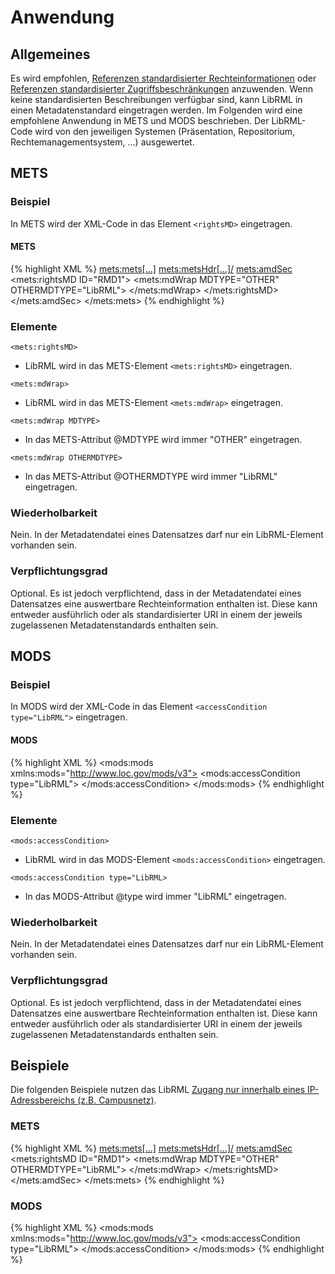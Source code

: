 # Anwendung

## Allgemeines

Es wird empfohlen, [Referenzen standardisierter Rechteinformationen](reference_licence.markdown) oder [Referenzen standardisierter Zugriffsbeschränkungen](reference_usage.markdown) anzuwenden. Wenn keine standardisierten Beschreibungen verfügbar sind, kann LibRML in einen Metadatenstandard eingetragen werden. Im Folgenden wird eine empfohlene Anwendung in METS und MODS beschrieben. Der LibRML-Code wird von den jeweiligen Systemen (Präsentation, Repositorium, Rechtemanagementsystem, ...) ausgewertet.

## METS

### Beispiel

In METS wird der XML-Code in das Element `<rightsMD>` eingetragen.

#### METS
{% highlight XML %}
<mets:mets[...]>
  <mets:metsHdr[...]/>
  <mets:amdSec>
    <mets:rightsMD ID="RMD1">
      <mets:mdWrap MDTYPE="OTHER" OTHERMDTYPE="LibRML">
        <!--Here, LibRML can be embedded.-->
      </mets:mdWrap>
    </mets:rightsMD>
  </mets:amdSec>
</mets:mets>
{% endhighlight %}

### Elemente

`<mets:rightsMD>`

- LibRML wird in das METS-Element `<mets:rightsMD>` eingetragen.

`<mets:mdWrap>`

- LibRML wird in das METS-Element `<mets:mdWrap>` eingetragen.

`<mets:mdWrap MDTYPE>`

- In das METS-Attribut @MDTYPE wird immer "OTHER" eingetragen.

`<mets:mdWrap OTHERMDTYPE>`

- In das METS-Attribut @OTHERMDTYPE wird immer "LibRML" eingetragen.

### Wiederholbarkeit

Nein.
In der Metadatendatei eines Datensatzes darf nur ein LibRML-Element vorhanden sein.

### Verpflichtungsgrad

Optional.
Es ist jedoch verpflichtend, dass in der Metadatendatei eines Datensatzes eine auswertbare Rechteinformation enthalten ist. Diese kann entweder ausführlich oder als standardisierter URI in einem der jeweils zugelassenen Metadatenstandards enthalten sein.


## MODS

### Beispiel

In MODS wird der XML-Code in das Element `<accessCondition type="LibRML">` eingetragen.

#### MODS
{% highlight XML %}
<mods:mods xmlns:mods="http://www.loc.gov/mods/v3">
  <mods:accessCondition type="LibRML">
    <!--Here, LibRML can be embedded.-->
  </mods:accessCondition>
</mods:mods>
{% endhighlight %}

### Elemente

`<mods:accessCondition>`
- LibRML wird in das MODS-Element `<mods:accessCondition>` eingetragen.

`<mods:accessCondition type="LibRML>`
- In das MODS-Attribut @type wird immer "LibRML" eingetragen.

### Wiederholbarkeit

Nein.
In der Metadatendatei eines Datensatzes darf nur ein LibRML-Element vorhanden sein.

### Verpflichtungsgrad

Optional.
Es ist jedoch verpflichtend, dass in der Metadatendatei eines Datensatzes eine auswertbare Rechteinformation enthalten ist. Diese kann entweder ausführlich oder als standardisierter URI in einem der jeweils zugelassenen Metadatenstandards enthalten sein.

## Beispiele

Die folgenden Beispiele nutzen das LibRML [Zugang nur innerhalb eines IP-Adressbereichs (z.B. Campusnetz)](../examples/location).

### METS
{% highlight XML %}
<mets:mets[...]>
  <mets:metsHdr[...]/>
  <mets:amdSec>
    <mets:rightsMD ID="RMD1">
      <mets:mdWrap MDTYPE="OTHER" OTHERMDTYPE="LibRML">
        <libRML version="0.3">
            <item id="iprestricted-444" tenant="http://slub-dresden.de" commercialuse="false" template="IP">
            <action type="displaymetadata" permission="true"/>
            <action type="index" permission="true"/>
            <action type="archive" permission="true"/>
            <action type="read" permission="true">
              <restriction type="location" subnet="192.168.10.0/24"/>
            </action>
            <action type="download" permission="true">
              <restriction type="location" subnet="192.168.10.0/24"/>
            </action>
            <action type="print" permission="true">
              <restriction type="location" subnet="192.168.10.0/24"/>
            </action>
          </item>
        </libRML>
      </mets:mdWrap>
    </mets:rightsMD>
  </mets:amdSec>
</mets:mets>
{% endhighlight %}

### MODS
{% highlight XML %}
<mods:mods xmlns:mods="http://www.loc.gov/mods/v3">
    <mods:accessCondition type="LibRML">
        <libRML version="0.3">
              <item id="iprestricted-444" tenant="http://slub-dresden.de" commercialuse="false" template="IP">
                <action type="displaymetadata" permission="true"/>
                <action type="index" permission="true"/>
                <action type="archive" permission="true"/>
                <action type="read" permission="true">
                    <restriction type="location" subnet="192.168.10.0/24"/>
                </action>
                <action type="download" permission="true">
                    <restriction type="location" subnet="192.168.10.0/24"/>
                </action>
                <action type="print" permission="true">
                    <restriction type="location" subnet="192.168.10.0/24"/>
                </action>
            </item>
        </libRML>
    </mods:accessCondition>
</mods:mods>
{% endhighlight %}
